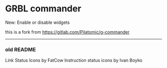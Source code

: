 # GRBL commander

New: Enable or disable widgets


this is a fork from https://gitlab.com/Pilatomic/g-commander

---
### old README

Link Status Icons by FatCow
Instruction status icons by Ivan Boyko

